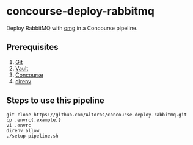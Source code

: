 # concourse-deploy-rabbitmq

Deploy RabbitMQ with [omg](https://github.com/enaml-ops) in a Concourse pipeline.

## Prerequisites

1. [Git](https://git-scm.com)
1. [Vault](https://www.vaultproject.io)
1. [Concourse](http://concourse.ci)
1. [direnv](http://direnv.net)

## Steps to use this pipeline

```
git clone https://github.com/Altoros/concourse-deploy-rabbitmq.git
cp .envrc{.example,}
vi .envrc
direnv allow
./setup-pipeline.sh
```
